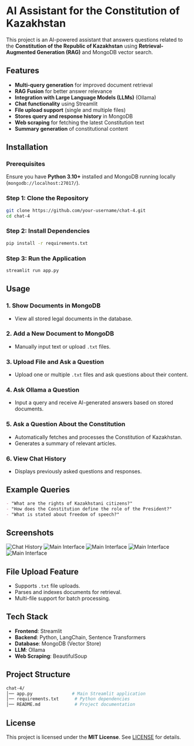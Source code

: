 # AI Assistant for the Constitution of Kazakhstan

This project is an AI-powered assistant that answers questions related to the **Constitution of the Republic of Kazakhstan** using **Retrieval-Augmented Generation (RAG)** and MongoDB vector search.

## Features

- **Multi-query generation** for improved document retrieval
- **RAG Fusion** for better answer relevance
- **Integration with Large Language Models (LLMs)** (Ollama)
- **Chat functionality** using Streamlit
- **File upload support** (single and multiple files)
- **Stores query and response history** in MongoDB
- **Web scraping** for fetching the latest Constitution text
- **Summary generation** of constitutional content

## Installation

### Prerequisites
Ensure you have **Python 3.10+** installed and MongoDB running locally (`mongodb://localhost:27017/`).

### Step 1: Clone the Repository
```bash
git clone https://github.com/your-username/chat-4.git
cd chat-4
```

### Step 2: Install Dependencies
```bash
pip install -r requirements.txt
```

### Step 3: Run the Application
```bash
streamlit run app.py
```

## Usage

### 1. Show Documents in MongoDB
- View all stored legal documents in the database.

### 2. Add a New Document to MongoDB
- Manually input text or upload `.txt` files.

### 3. Upload File and Ask a Question
- Upload one or multiple `.txt` files and ask questions about their content.

### 4. Ask Ollama a Question
- Input a query and receive AI-generated answers based on stored documents.

### 5. Ask a Question About the Constitution
- Automatically fetches and processes the Constitution of Kazakhstan.
- Generates a summary of relevant articles.

### 6. View Chat History
- Displays previously asked questions and responses.

## Example Queries
```markdown
- "What are the rights of Kazakhstani citizens?"
- "How does the Constitution define the role of the President?"
- "What is stated about freedom of speech?"
```

## Screenshots
![Chat History](screenshots/#1.jpg)
![Main Interface](screenshots/#2.jpg)
![Main Interface](screenshots/#3.jpg)
![Main Interface](screenshots/#4.jpg)
![Main Interface](screenshots/#5.jpg)

## File Upload Feature
- Supports `.txt` file uploads.
- Parses and indexes documents for retrieval.
- Multi-file support for batch processing.

## Tech Stack
- **Frontend**: Streamlit
- **Backend**: Python, LangChain, Sentence Transformers
- **Database**: MongoDB (Vector Store)
- **LLM**: Ollama
- **Web Scraping**: BeautifulSoup

## Project Structure
```bash
chat-4/
│── app.py               # Main Streamlit application
│── requirements.txt      # Python dependencies
│── README.md             # Project documentation
```

## License
This project is licensed under the **MIT License**. See [LICENSE](LICENSE) for details.



